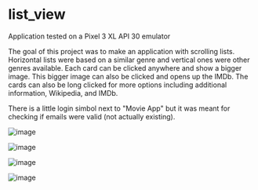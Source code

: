 # list_view

Application tested on a Pixel 3 XL API 30 emulator

The goal of this project was to make an application with scrolling lists. 
Horizontal lists were based on a similar genre and vertical ones were other genres available.
Each card can be clicked anywhere and show a bigger image. This bigger image can also be clicked and opens up the IMDb.
The cards can also be long clicked for more options including additional information, Wikipedia, and IMDb.


There is a little login simbol next to "Movie App" but it was meant for checking if emails were valid (not actually existing).

![image](https://user-images.githubusercontent.com/72898242/212174423-5277ce7d-f000-4e39-b066-35f0b89582dd.png)

![image](https://user-images.githubusercontent.com/72898242/212174611-1cf3947b-3b08-4038-a6c2-efc0536238b1.png)

![image](https://user-images.githubusercontent.com/72898242/212174905-479da85a-cb04-4901-8dcf-4fbc5f1f064d.png)

![image](https://user-images.githubusercontent.com/72898242/212174696-6a466844-4b37-4322-8c16-d357e5852683.png)
